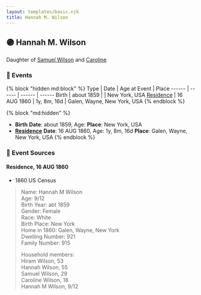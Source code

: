 ```yaml
---
layout: templates/basic.njk
title: Hannah M. Wilson
---
```

## 🟣 Hannah M. Wilson

Daughter of [Samuel Wilson](/people/2/26563376) and [Caroline ](/people/4/42501514)

### 📆 Events

{% block "hidden md:block" %}
Type | Date | Age at Event | Place
------ | ------ | ------ | ------
Birth | about 1859 |  | New York, USA
[Residence](#event-event-0) | 16 AUG 1860 | 1y, 8m, 16d | Galen, Wayne, New York, USA
{% endblock %}

{% block "md:hidden" %}
- **Birth**
**Date**: about 1859, Age:
**Place**: New York, USA
- **[Residence](#event-event-0)**
**Date**: 16 AUG 1860, Age: 1y, 8m, 16d
**Place**: Galen, Wayne, New York, USA
{% endblock %}

### 📰 Event Sources

#### <a id="event-event-0"></a> Residence, 16 AUG 1860
* 1860 US Census
>   
  > Name: Hannah M Wilson  
  > Age: 9/12  
  > Birth Year: abt 1859  
  > Gender: Female  
  > Race: White  
  > Birth Place: New York  
  > Home in 1860: Galen, Wayne, New York  
  > Dwelling Number: 921  
  > Family Number: 915  
  >   
  > Household members:  
  > Hiram Wilson, 53  
  > Hannah Wilson, 55  
  > Samuel Wilson, 29  
  > Caroline Wilson, 18  
  > Hannah M Wilson, 9/12  
  >
